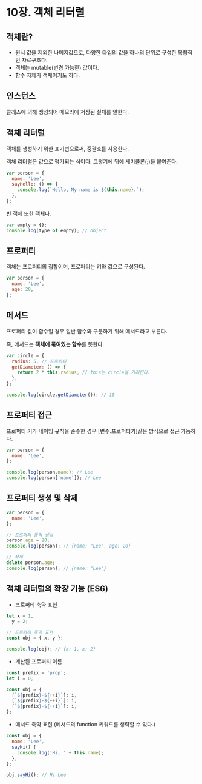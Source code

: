 # 10장. 객체 리터럴

## 객체란?

- 원시 값을 제외한 나머지값으로, 다양한 타입의 값을 하나의 단위로 구성한 복합적인 자료구조다.
- 객체는 mutable(변경 가능한) 값이다.
- 함수 자체가 객체이기도 하다.

## 인스턴스

클래스에 의해 생성되어 메모리에 저장된 실체를 말한다.

## 객체 리터럴

객체를 생성하기 위한 표기법으로써, 중괄호를 사용한다.

객체 리터럴은 값으로 평가되는 식이다. 그렇기에 뒤에 세미콜론(;)을 붙여준다.

```jsx
var person = {
  name: 'Lee',
  sayHello: () => {
    console.log(`Hello, My name is ${this.name}.`);
  },
};
```

빈 객체 또한 객체다.

```jsx
var empty = {};
console.log(type of empty); // object
```

## 프로퍼티

객체는 프로퍼티의 집합이며, 프로퍼티는 키와 값으로 구성된다.

```jsx
var person = {
  name: 'Lee',
  age: 20,
};
```

## 메서드

프로퍼티 값이 함수일 경우 일반 함수와 구분하기 위해 메서드라고 부른다.

즉, 메서드는 **객체에 묶여있는 함수**를 뜻한다.

```jsx
var circle = {
  radius: 5, // 프로퍼티
  getDiameter: () => {
    return 2 * this.radius; // this는 circle을 가리킨다.
  },
};

console.log(circle.getDiameter()); // 10
```

## 프로퍼티 접근

프로퍼티 키가 네이밍 규칙을 준수한 경우 [변수.프로퍼티키]같은 방식으로 접근 가능하다.

```jsx
var person = {
  name: 'Lee',
};

console.log(person.name); // Lee
console.log(person['name']); // Lee
```

## 프로퍼티 생성 및 삭제

```jsx
var person = {
  name: 'Lee',
};

// 프로퍼티 동적 생성
person.age = 20;
console.log(person); // {name: "Lee", age: 20}

// 삭제
delete person.age;
console.log(person); // {name: "Lee"}
```

## 객체 리터럴의 확장 기능 (ES6)

- 프로퍼티 축약 표현

```jsx
let x = 1,
  y = 2;

// 프로퍼티 축약 표현
const obj = { x, y };

console.log(obj); // {x: 1, x: 2}
```

- 계산된 프로퍼티 이름

```jsx
const prefix = 'prop';
let i = 0;

const obj = {
  [`${prefix}-${++i}`]: i,
  [`${prefix}-${++i}`]: i,
  [`${prefix}-${++i}`]: i,
};
```

- 메서드 축약 표현 (메서드의 function 키워드를 생략할 수 있다.)

```jsx
const obj = {
  name: 'Lee',
  sayHi() {
    console.log('Hi, ' + this.name);
  },
};

obj.sayHi(); // Hi Lee
```
